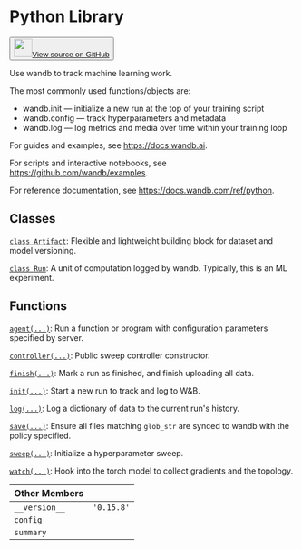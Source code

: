 # Python Library

<!-- Insert buttons and diff -->


<p><button style={{display: 'flex', alignItems: 'center', backgroundColor: 'white', border: '1px solid #ddd', padding: '10px', borderRadius: '6px', cursor: 'pointer', boxShadow: '0 2px 3px rgba(0,0,0,0.1)', transition: 'all 0.3s'}}><a href='https://www.github.com/wandb/wandb/tree/ab3de55f03aa897601792d5b80d5072d760a6801/wandb/__init__.py' style={{fontSize: '1.2em', display: 'flex', alignItems: 'center'}}><img src='https://github.githubassets.com/images/modules/logos_page/GitHub-Mark.png' height='32px' width='32px' style={{marginRight: '10px'}}/>View source on GitHub</a></button></p>


Use wandb to track machine learning work.

The most commonly used functions/objects are:

- wandb.init — initialize a new run at the top of your training script
- wandb.config — track hyperparameters and metadata
- wandb.log — log metrics and media over time within your training loop

For guides and examples, see https://docs.wandb.ai.

For scripts and interactive notebooks, see https://github.com/wandb/examples.

For reference documentation, see https://docs.wandb.com/ref/python.

## Classes

[`class Artifact`](./artifact.md): Flexible and lightweight building block for dataset and model versioning.

[`class Run`](./run.md): A unit of computation logged by wandb. Typically, this is an ML experiment.

## Functions

[`agent(...)`](./agent.md): Run a function or program with configuration parameters specified by server.

[`controller(...)`](./controller.md): Public sweep controller constructor.

[`finish(...)`](./finish.md): Mark a run as finished, and finish uploading all data.

[`init(...)`](./init.md): Start a new run to track and log to W&B.

[`log(...)`](./log.md): Log a dictionary of data to the current run's history.

[`save(...)`](./save.md): Ensure all files matching `glob_str` are synced to wandb with the policy specified.

[`sweep(...)`](./sweep.md): Initialize a hyperparameter sweep.

[`watch(...)`](./watch.md): Hook into the torch model to collect gradients and the topology.

| Other Members |  |
| :--- | :--- |
|  `__version__`<a id="__version__"></a> |  `'0.15.8'` |
|  `config`<a id="config"></a> |   |
|  `summary`<a id="summary"></a> |   |
